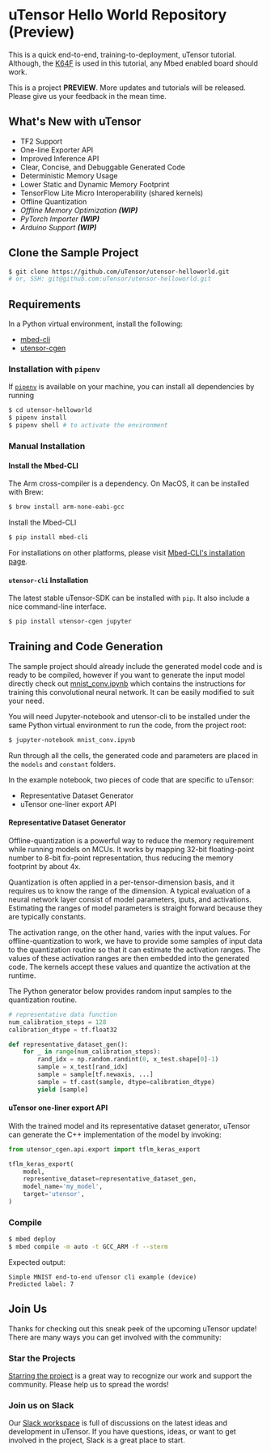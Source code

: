 # uTensor Hello World Repository (Preview)
This is a quick end-to-end, training-to-deployment, uTensor tutorial.
Although, the [K64F](https://os.mbed.com/platforms/FRDM-K64F/) is used in this tutorial, any Mbed enabled board should work.

This is a project **PREVIEW**. More updates and tutorials will be released. Please give us your feedback in the mean time.

## What's New with uTensor
- TF2 Support
- One-line Exporter API
- Improved Inference API
- Clear, Concise, and Debuggable Generated Code
- Deterministic Memory Usage
- Lower Static and Dynamic Memory Footprint
- TensorFlow Lite Micro Interoperability (shared kernels)
- Offline Quantization
- *Offline Memory Optimization **(WIP)***
- *PyTorch Importer **(WIP)***
- *Arduino Support **(WIP)***

## Clone the Sample Project
```bash
$ git clone https://github.com/uTensor/utensor-helloworld.git
# or, SSH: git@github.com:uTensor/utensor-helloworld.git
```

## Requirements
In a Python virtual environment, install the following:
- [mbed-cli](https://os.mbed.com/docs/mbed-os/v6.0/build-tools/install-and-set-up.html)
- [utensor-cgen](https://github.com/uTensor/utensor_cgen)

### Installation with `pipenv`

If [`pipenv`](https://github.com/pypa/pipenv) is available on your machine, you can install all dependencies by running
```bash
$ cd utensor-helloworld
$ pipenv install
$ pipenv shell # to activate the environment
```

### Manual Installation

#### Install the Mbed-CLI
The Arm cross-compiler is a dependency. On MacOS, it can be installed with Brew:
```bash
$ brew install arm-none-eabi-gcc
```
Install the Mbed-CLI
```bash
$ pip install mbed-cli
```

For installations on other platforms, please visit [Mbed-CLI's installation page](https://os.mbed.com/docs/mbed-os/v6.0/quick-start/build-with-mbed-cli.html).

#### `utensor-cli` Installation
The latest stable uTensor-SDK can be installed with `pip`. It also include a nice command-line interface.
```bash
$ pip install utensor-cgen jupyter
```

## Training and Code Generation
The sample project should already include the generated model code and is ready to be compiled, however if you want to generate the input model directly check out [mnist_conv.ipynb](https://github.com/uTensor/utensor-helloworld/blob/re-arch-rc1/mnist_conv.ipynb) which contains the instructions for training this convolutional neural network. It can be easily modified to suit your need.

You will need Jupyter-notebook and utensor-cli to be installed under the same Python virtual environment to run the code, from the project root:
```bash
$ jupyter-notebook mnist_conv.ipynb
```
Run through all the cells, the generated code and parameters are placed in the `models` and `constant` folders.

In the example notebook, two pieces of code that are specific to uTensor:
- Representative Dataset Generator
- uTensor one-liner export API

#### Representative Dataset Generator
Offline-quantization is a powerful way to reduce the memory requirement while running models on MCUs. It works by mapping 32-bit floating-point number to 8-bit fix-point representation, thus reducing the memory footprint by about 4x.

 Quantization is often applied in a per-tensor-dimension basis, and it requires us to know the range of the dimension. A typical evaluation of a neural network layer consist of model parameters, iputs, and activations. Estimating the ranges of model parameters is straight forward because they are typically constants.

The activation range, on the other hand, varies with the input values. For offline-quantization to work, we have to provide some samples of input data to the quantization routine so that it can estimate the activation ranges. The values of these activation ranges are then embedded into the generated code. The kernels accept these values and quantize the activation at the runtime.

The Python generator below provides random input samples to the quantization routine.
 
```python
# representative data function
num_calibration_steps = 128
calibration_dtype = tf.float32

def representative_dataset_gen():
    for _ in range(num_calibration_steps):
        rand_idx = np.random.randint(0, x_test.shape[0]-1)
        sample = x_test[rand_idx]
        sample = sample[tf.newaxis, ...]
        sample = tf.cast(sample, dtype=calibration_dtype)
        yield [sample]
```

#### uTensor one-liner export API
With the trained model and its representative dataset generator, uTensor can generate the C++ implementation of the model by invoking:

```python
from utensor_cgen.api.export import tflm_keras_export

tflm_keras_export(
    model,
    representive_dataset=representative_dataset_gen,
    model_name='my_model',
    target='utensor',
)
```

### Compile
```bash
$ mbed deploy
$ mbed compile -m auto -t GCC_ARM -f --sterm
```
Expected output:

```
Simple MNIST end-to-end uTensor cli example (device)
Predicted label: 7
```

## Join Us
Thanks for checking out this sneak peek of the upcoming uTensor update! There are many ways you can get involved with the community:
### Star the Projects
[Starring the project](https://github.com/uTensor/uTensor) is a great way to recognize our work and support the community. Please help us to spread the words!
### Join us on Slack
Our [Slack workspace](https://join.slack.com/t/utensor/shared_invite/zt-6vf9jocy-lzk5Aw11Z8M9GPf_KS5I~Q) is full of discussions on the latest ideas and development in uTensor. If you have questions, ideas, or want to get involved in the project, Slack is a great place to start.